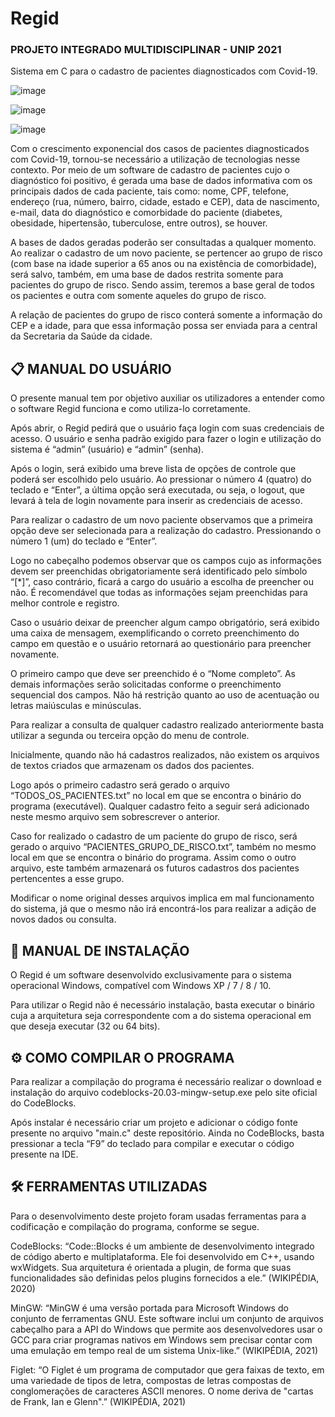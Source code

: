 # Regid
### PROJETO INTEGRADO MULTIDISCIPLINAR - UNIP 2021
Sistema em C para o cadastro de pacientes diagnosticados com Covid-19.

![image](https://user-images.githubusercontent.com/76706456/151644671-0f437f3e-3f50-491c-80ec-55855c7d2936.png)

![image](https://user-images.githubusercontent.com/76706456/151644693-e2f24ea8-57bc-4c7e-8e1d-d2468f6b0aa4.png)

![image](https://user-images.githubusercontent.com/76706456/151644720-85a3cb5d-f003-412a-9716-c2876d28ca17.png)

Com o crescimento exponencial dos casos de pacientes diagnosticados com Covid-19, tornou-se necessário a utilização de tecnologias nesse contexto. Por meio de um software de cadastro de pacientes cujo o diagnóstico foi positivo, é gerada uma base de dados informativa com os principais dados de cada paciente, tais como: nome, CPF, telefone, endereço (rua, número, bairro, cidade, estado e CEP), data de nascimento, e-mail, data do diagnóstico e comorbidade do paciente (diabetes, obesidade, hipertensão, tuberculose, entre outros), se houver.

A bases de dados geradas poderão ser consultadas a qualquer momento. Ao realizar o cadastro de um novo paciente, se pertencer ao grupo de risco (com base na idade superior a 65 anos ou na existência de comorbidade), será salvo, também, em uma base de dados restrita somente para pacientes do grupo de risco. Sendo assim, teremos a base geral de todos os pacientes e outra com somente aqueles do grupo de risco.

A relação de pacientes do grupo de risco conterá somente a informação do CEP e a idade, para que essa informação possa ser enviada para a central da Secretaria da Saúde da cidade.

## 📋 MANUAL DO USUÁRIO
O presente manual tem por objetivo auxiliar os utilizadores a entender como o software Regid funciona e como utiliza-lo corretamente.

Após abrir, o Regid pedirá que o usuário faça login com suas credenciais de acesso. O usuário e senha padrão exigido para fazer o login e utilização do sistema é “admin” (usuário) e “admin” (senha).

Após o login, será exibido uma breve lista de opções de controle que poderá ser escolhido pelo usuário. Ao pressionar o número 4 (quatro) do teclado e “Enter”, a última opção será executada, ou seja, o logout, que levará à tela de login novamente para inserir as credenciais de acesso.

Para realizar o cadastro de um novo paciente observamos que a primeira opção deve ser selecionada para a realização do cadastro. Pressionando o número 1 (um) do teclado e “Enter”.

Logo no cabeçalho podemos observar que os campos cujo as informações devem ser preenchidas obrigatoriamente será identificado pelo símbolo “[*]”, caso contrário, ficará a cargo do usuário a escolha de preencher ou não. É recomendável que todas as informações sejam preenchidas para melhor controle e registro.

Caso o usuário deixar de preencher algum campo obrigatório, será exibido uma caixa de mensagem, exemplificando o correto preenchimento do campo em questão e o usuário retornará ao questionário para preencher novamente.

O primeiro campo que deve ser preenchido é o “Nome completo”. As demais informações serão solicitadas conforme o preenchimento sequencial dos campos. Não há restrição quanto ao uso de acentuação ou letras maiúsculas e minúsculas.

Para realizar a consulta de qualquer cadastro realizado anteriormente basta utilizar a segunda ou terceira opção do menu de controle.

Inicialmente, quando não há cadastros realizados, não existem os arquivos de textos criados que armazenam os dados dos pacientes.

Logo após o primeiro cadastro será gerado o arquivo “TODOS_OS_PACIENTES.txt” no local em que se encontra o binário do programa (executável). Qualquer cadastro feito a seguir será adicionado neste mesmo arquivo sem sobrescrever o anterior.

Caso for realizado o cadastro de um paciente do grupo de risco, será gerado o arquivo “PACIENTES_GRUPO_DE_RISCO.txt”, também no mesmo local em que se encontra o binário do programa. Assim como o outro arquivo, este também armazenará os futuros cadastros dos pacientes pertencentes a esse grupo.

Modificar o nome original desses arquivos implica em mal funcionamento do sistema, já que o mesmo não irá encontrá-los para realizar a adição de novos dados ou consulta.

## 🔧 MANUAL DE INSTALAÇÃO
O Regid é um software desenvolvido exclusivamente para o sistema operacional Windows, compatível com Windows XP / 7 / 8 / 10.

Para utilizar o Regid não é necessário instalação, basta executar o binário cuja a arquitetura seja correspondente com a do sistema operacional em que deseja executar (32 ou 64 bits).

## ⚙️ COMO COMPILAR O PROGRAMA
Para realizar a compilação do programa é necessário realizar o download e instalação do arquivo codeblocks-20.03-mingw-setup.exe pelo site oficial do CodeBlocks.

Após instalar é necessário criar um projeto e adicionar o código fonte presente no arquivo "main.c" deste repositório. Ainda no CodeBlocks, basta pressionar a tecla “F9” do teclado para compilar e executar o código presente na IDE.

## 🛠️ FERRAMENTAS UTILIZADAS
Para o desenvolvimento deste projeto foram usadas ferramentas para a codificação e compilação do programa, conforme se segue.

CodeBlocks:
“Code::Blocks é um ambiente de desenvolvimento integrado de código aberto e multiplataforma. Ele foi desenvolvido em C++, usando wxWidgets. Sua arquitetura é orientada a plugin, de forma que suas funcionalidades são definidas pelos plugins fornecidos a ele.” (WIKIPÉDIA, 2020)

MinGW:
“MinGW é uma versão portada para Microsoft Windows do conjunto de ferramentas GNU. Este software inclui um conjunto de arquivos cabeçalho para a API do Windows que permite aos desenvolvedores usar o GCC para criar programas nativos em Windows sem precisar contar com uma emulação em tempo real de um sistema Unix-like.” (WIKIPÉDIA, 2021)

Figlet:
“O Figlet é um programa de computador que gera faixas de texto, em uma variedade de tipos de letra, compostas de letras compostas de conglomerações de caracteres ASCII menores. O nome deriva de "cartas de Frank, Ian e Glenn".”  (WIKIPÉDIA, 2021)
